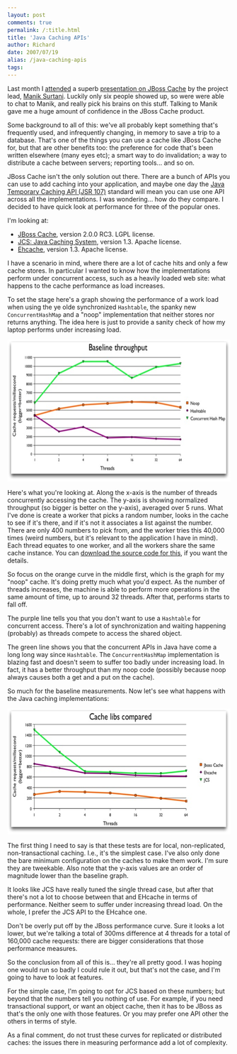 ```yaml
---
layout: post
comments: true
permalink: /:title.html
title: 'Java Caching APIs'
author: Richard
date: 2007/07/19
alias: /java-caching-apis
tags:
---
```


Last month I [attended][] a superb [presentation on JBoss Cache][] by the project lead, [Manik Surtani][]. Luckily only six people showed up, so were were able to chat to Manik, and really pick his brains on this stuff. Talking to Manik gave me a huge amount of confidence in the JBoss Cache product.

Some background to all of this: we've all probably kept something that's
frequently used, and infrequently changing, in memory to save a trip to
a database. That's one of the things you can use a cache like JBoss
Cache for, but that are other benefits too: the preference for code
that's been written elsewhere (many eyes etc); a smart way to do
invalidation; a way to distribute a cache between servers; reporting
tools... and so on.

JBoss Cache isn't the only solution out there. There are a bunch of APIs
you can use to add caching into your application, and maybe one day the
[Java Temporary Caching API (JSR 107)][] standard will mean you can use
one API across all the implementations. I was wondering... how do they
compare. I decided to have quick look at performance for three of the
popular ones.

I'm looking at:

-   [JBoss Cache][], version 2.0.0 RC3. LGPL license.
-   [JCS: Java Caching System][], version 1.3. Apache license.
-   [Ehcache][], version 1.3. Apache license.

I have a scenario in mind, where there are a lot of cache hits and only
a few cache stores. In particular I wanted to know how the
implementations perform under concurrent access, such as a heavily
loaded web site: what happens to the cache performance as load
increases.

To set the stage here's a graph showing the performance of a work load
when using the ye olde synchronized `Hashtable`, the spanky new
`ConcurrentHashMap` and a "noop" implementation that neither stores nor
returns anything. The idea here is just to provide a sanity check of how
my laptop performs under increasing load.

<img src="/img/posts/flkexport2018/2049224793_4d6137f7c5_o.jpg" width="645" height="319" alt="Baseline machine performance">


Here's what you're looking at. Along the x-axis is the number of threads
concurrently accessing the cache. The y-axis is showing normalized
throughput (so bigger is better on the y-axis), averaged over 5 runs.
What I've done is create a worker that picks a random number, looks in
the cache to see if it's there, and if it's not it associates a list
against the number. There are only 400 numbers to pick from, and the
worker tries this 40,000 times (weird numbers, but it's relevant to the
application I have in mind). Each thread equates to one worker, and all
the workers share the same cache instance. You can [download the source
code for this][], if you want the details.

So focus on the orange curve in the middle first, which is the graph for
my "noop" cache. It's doing pretty much what you'd expect. As the number
of threads increases, the machine is able to perform more operations in
the same amount of time, up to around 32 threads. After that, performs
starts to fall off.

The purple line tells you that you don't want to use a `Hashtable` for
concurrent access. There's a lot of synchronization and waiting
happening (probably) as threads compete to access the shared object.

The green line shows you that the concurrent APIs in Java have come a
long long way since `Hashtable`. The `ConcurrentHashMap` implementation
is blazing fast and doesn't seem to suffer too badly under increasing
load. In fact, it has a better throughput than my noop code (possibly
because noop always causes both a get and a put on the cache).

So much for the baseline measurements. Now let's see what happens with
the Java caching implementations:

<img src="/img/posts/flkexport2018/2050011022_6f0a4e0fcb_o.jpg" width="637" height="283" alt="Caching performance">

The first thing I need to say is that these tests are for local,
non-replicated, non-transactional caching. I.e., it's the simplest case.
I've also only done the bare minimum configuration on the caches to make
them work. I'm sure they are tweekable. Also note that the y-axis values
are an order of magnitude lower than the baseline graph.

It looks like JCS have really tuned the single thread case, but after
that there's not a lot to choose between that and EHcache in terms of
performance. Neither seem to suffer under increasing thread load. On the
whole, I prefer the JCS API to the EHcahce one.

Don't be overly put off by the JBoss performance curve. Sure it looks a
lot lower, but we're talking a total of 300ms difference at 4 threads
for a total of 160,000 cache requests: there are bigger considerations
that those performance measures.

So the conclusion from all of this is... they're all pretty good. I was
hoping one would run so badly I could rule it out, but that's not the
case, and I'm going to have to look at features.

For the simple case, I'm going to opt for JCS based on these numbers;
but beyond that the numbers tell you nothing of use. For example, if you
need transactional support, or want an object cache, then it has to be
JBoss as that's the only one with those features. Or you may prefer one
API other the others in terms of style.

As a final comment, do not trust these curves for replicated or
distributed caches: the issues there in measuring performance add a lot
of complexity.


  [attended]: http://upcoming.yahoo.com/event/186293/
  [presentation on JBoss Cache]: http://skillsmatter.com/jboss-cache-manik-surtani
  [Manik Surtani]: http://blogs.jboss.com/blog/manik/
  [Java Temporary Caching API (JSR 107)]: http://jcp.org/en/jsr/detail?id=107
  [JBoss Cache]: http://labs.jboss.com/jbosscache/
  [JCS: Java Caching System]: http://jakarta.apache.org/jcs
  [Ehcache]: http://ehcache.sourceforge.net/
  [download the source code for this]: http://blog.spiralarm.com/richard/2007/07/caching-compared-src.zip


